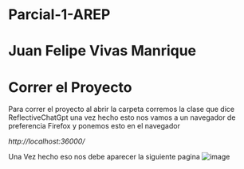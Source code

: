 # Parcial-1-AREP
# Juan Felipe Vivas Manrique

# Correr el Proyecto
Para correr el proyecto al abrir la carpeta corremos la clase que dice ReflectiveChatGpt una vez hecho esto nos vamos a un navegador de preferencia Firefox y ponemos esto en el navegador

*http://localhost:36000/*

Una Vez hecho eso nos debe aparecer la siguiente pagina
![image](https://github.com/JuanFe2001/Parcial-1-AREP/assets/123691538/18f8f2eb-16a4-4d6f-a308-3c653717de15)
